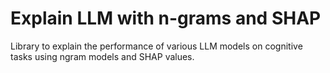# Explain LLM with n-grams and SHAP
Library to explain the performance of various LLM models on cognitive tasks using ngram models and SHAP values.

